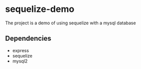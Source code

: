 # sequelize-demo
The project is a demo of using sequelize with a mysql database

## Dependencies
* express
* sequelize
* mysql2

